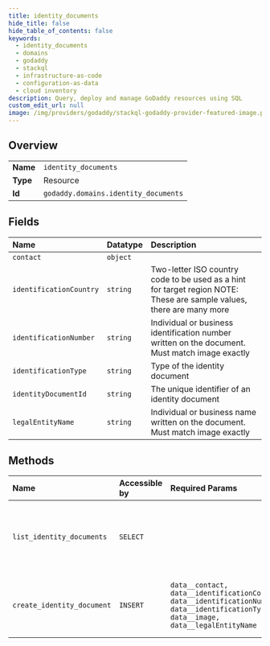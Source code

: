 ```yaml
---
title: identity_documents
hide_title: false
hide_table_of_contents: false
keywords:
  - identity_documents
  - domains
  - godaddy    
  - stackql
  - infrastructure-as-code
  - configuration-as-data
  - cloud inventory
description: Query, deploy and manage GoDaddy resources using SQL
custom_edit_url: null
image: /img/providers/godaddy/stackql-godaddy-provider-featured-image.png
---
```

  
    

## Overview
<table><tbody>
<tr><td><b>Name</b></td><td><code>identity_documents</code></td></tr>
<tr><td><b>Type</b></td><td>Resource</td></tr>
<tr><td><b>Id</b></td><td><code>godaddy.domains.identity_documents</code></td></tr>
</tbody></table>

## Fields
| Name | Datatype | Description |
|:-----|:---------|:------------|
| `contact` | `object` |  |
| `identificationCountry` | `string` | Two-letter ISO country code to be used as a hint for target region NOTE: These are sample values, there are many  more  |
| `identificationNumber` | `string` | Individual or business identification number written on the document. Must match image exactly |
| `identificationType` | `string` | Type of the identity document |
| `identityDocumentId` | `string` | The unique identifier of an identity document |
| `legalEntityName` | `string` | Individual or business name written on the document. Must match image exactly |
## Methods
| Name | Accessible by | Required Params | Description |
|:-----|:--------------|:----------------|:------------|
| `list_identity_documents` | `SELECT` |  | Get a collection of identity documents the current shopper owns |
| `create_identity_document` | `INSERT` | `data__contact, data__identificationCountry, data__identificationNumber, data__identificationType, data__image, data__legalEntityName` | Create an Identity Document from uploaded image |
